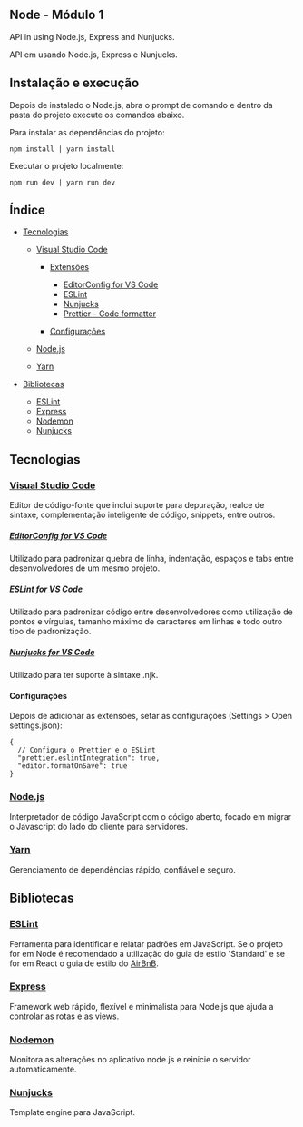 ## Node - Módulo 1

API in using Node.js, Express and Nunjucks.

API em usando Node.js, Express e Nunjucks.

## Instalação e execução

Depois de instalado o Node.js, abra o prompt de comando e dentro da pasta do projeto execute os comandos abaixo.

Para instalar as dependências do projeto:

```
npm install | yarn install
```

Executar o projeto localmente:

```
npm run dev | yarn run dev
```

## Índice

- [Tecnologias](#tecnologias)

  - [Visual Studio Code](#visual-studio-code)

    - [Extensões](#extensões)

      - [EditorConfig for VS Code](#editorconfig-for-vs-code)
      - [ESLint](#eslint-for-vs-code)
      - [Nunjucks](#nunjucks-for-vs-code)
      - [Prettier - Code formatter](#prettier---code-formatter)

    - [Configurações](#configurações)

  - [Node.js](#nodejs)
  - [Yarn](#yarn)

- [Bibliotecas](#bibliotecas)
  - [ESLint](#eslint)
  - [Express](#express)
  - [Nodemon](#nodemon)
  - [Nunjucks](#nunjucks)

## Tecnologias

### [Visual Studio Code](https://code.visualstudio.com)

Editor de código-fonte que inclui suporte para depuração, realce de sintaxe, complementação inteligente de código, snippets, entre outros.

##### [EditorConfig for VS Code](https://marketplace.visualstudio.com/items?itemName=EditorConfig.EditorConfig)

Utilizado para padronizar quebra de linha, indentação, espaços e tabs entre desenvolvedores de um mesmo projeto.

##### [ESLint for VS Code](https://marketplace.visualstudio.com/items?itemName=dbaeumer.vscode-eslint)

Utilizado para padronizar código entre desenvolvedores como utilização de pontos e vírgulas, tamanho máximo de caracteres em linhas e todo outro tipo de padronização.

##### [Nunjucks for VS Code](https://marketplace.visualstudio.com/items?itemName=ronnidc.nunjucks)

Utilizado para ter suporte à sintaxe .njk.


#### Configurações

Depois de adicionar as extensões, setar as configurações (Settings > Open settings.json):

```
{
  // Configura o Prettier e o ESLint
  "prettier.eslintIntegration": true,
  "editor.formatOnSave": true
}
```

### [Node.js](https://nodejs.org)

Interpretador de código JavaScript com o código aberto, focado em migrar o Javascript do lado do cliente para servidores.

### [Yarn](https://yarnpkg.com)

Gerenciamento de dependências rápido, confiável e seguro.

## Bibliotecas

### [ESLint](https://github.com/eslint/eslint)

Ferramenta para identificar e relatar padrões em JavaScript. Se o projeto for em Node é recomendado a utilização do guia de estilo 'Standard' e se for em React o guia de estilo do [AirBnB](https://www.npmjs.com/package/eslint-config-airbnb-base).

### [Express](https://github.com/expressjs/express)

Framework web rápido, flexível e minimalista para Node.js que ajuda a controlar as rotas e as views.

### [Nodemon](https://github.com/remy/nodemon)

Monitora as alterações no aplicativo node.js e reinicie o servidor automaticamente.

### [Nunjucks](https://github.com/mozilla/nunjucks)

Template engine para JavaScript.
